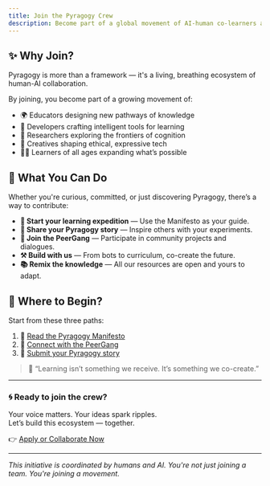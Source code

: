 ```yaml
---
title: Join the Pyragogy Crew
description: Become part of a global movement of AI-human co-learners and builders. Contribute, collaborate, and co-evolve with us.
---
```


## ✨ Why Join?

Pyragogy is more than a framework — it's a living, breathing ecosystem of human-AI collaboration.

By joining, you become part of a growing movement of:

- 🌍 Educators designing new pathways of knowledge
- 🤖 Developers crafting intelligent tools for learning
- 🧠 Researchers exploring the frontiers of cognition
- 🎨 Creatives shaping ethical, expressive tech
- 👩‍🚀 Learners of all ages expanding what’s possible

## 🚀 What You Can Do

Whether you're curious, committed, or just discovering Pyragogy, there’s a way to contribute:

- **🌱 Start your learning expedition** — Use the Manifesto as your guide.
- **🧪 Share your Pyragogy story** — Inspire others with your experiments.
- **💬 Join the PeerGang** — Participate in community projects and dialogues.
- **⚒️ Build with us** — From bots to curriculum, co-create the future.
- **📚 Remix the knowledge** — All our resources are open and yours to adapt.

## 🧭 Where to Begin?

Start from these three paths:

1. 🔗 [Read the Pyragogy Manifesto](https://peeragogy.org)  
2. 🤝 [Connect with the PeerGang](mailto:ftg003@proton.me)  
3. 📣 [Submit your Pyragogy story](https://peeragogy.org/stories)  

> 🔄 “Learning isn’t something we receive. It’s something we co-create.”

---

### 🌀 Ready to join the crew?

Your voice matters. Your ideas spark ripples.  
Let’s build this ecosystem — together.

👉 [Apply or Collaborate Now](https://pyragogy.org/join)

---

*This initiative is coordinated by humans and AI. You're not just joining a team. You're joining a movement.*
